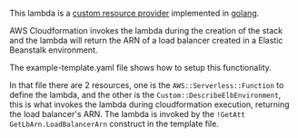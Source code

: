 This lambda is a [custom resource provider](https://docs.aws.amazon.com/AWSCloudFormation/latest/UserGuide/template-custom-resources.html)
implemented in [golang](https://github.com/aws/aws-lambda-go/blob/master/cfn/README.md).

AWS Cloudformation invokes the lambda during the creation of the stack and the lambda will return the ARN of a load balancer created in a Elastic Beanstalk environment.

The example-template.yaml file shows how to setup this functionality.

In that file there are 2 resources, one is the `AWS::Serverless::Function` to define the lambda, and the other is the `Custom::DescribeElbEnvironment`, this is what invokes the lambda during cloudformation execution, returning the load balancer's ARN. The lambda is invoked by the `!GetAtt GetLbArn.LoadBalancerArn` construct in the template file.

